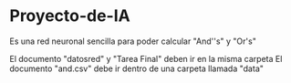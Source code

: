 # Proyecto-de-IA
Es una red neuronal sencilla para poder calcular "And''s" y "Or's"

El documento "datosred" y "Tarea Final" deben ir en la misma carpeta 
El documento "and.csv" debe ir dentro de una carpeta llamada "data"
